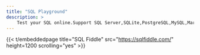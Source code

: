 ```yaml
---
title: "SQL Playground"
description: >
    Test your SQL online.Support SQL Server,SQLite,PostgreSQL,MySQL,MariaDB.
---
```


{{< t/embeddedpage title="SQL Fiddle" src="https://sqlfiddle.com/" height=1200 scrolling="yes" >}}
